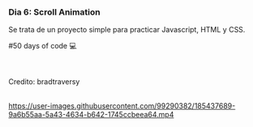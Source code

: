 ### Dia 6: Scroll Animation

Se trata de un proyecto simple para practicar Javascript, HTML y CSS. 

#50 days of code 💻

<br></br>
Credito: bradtraversy
<br></br>


https://user-images.githubusercontent.com/99290382/185437689-9a6b55aa-5a43-4634-b642-1745ccbeea64.mp4

